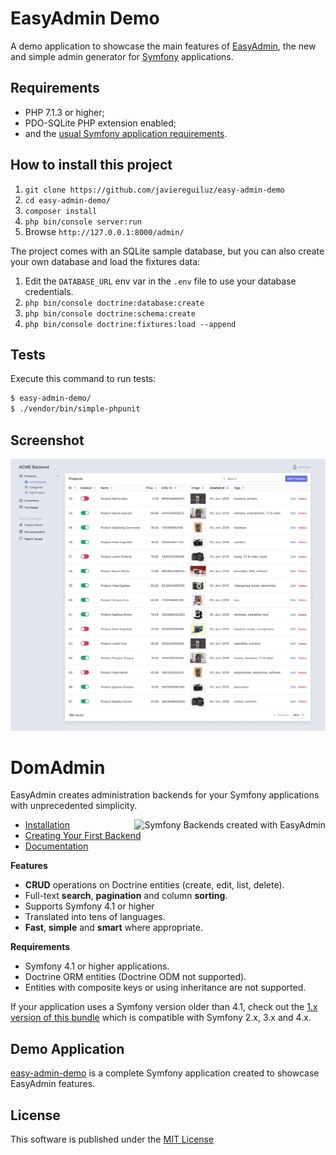 EasyAdmin Demo
==============

A demo application to showcase the main features of [EasyAdmin][1], the new and
simple admin generator for [Symfony][2] applications.

Requirements
------------

  * PHP 7.1.3 or higher;
  * PDO-SQLite PHP extension enabled;
  * and the [usual Symfony application requirements][3].

How to install this project
---------------------------

  1. `git clone https://github.com/javiereguiluz/easy-admin-demo`
  1. `cd easy-admin-demo/`
  1. `composer install`
  1. `php bin/console server:run`
  1. Browse `http://127.0.0.1:8000/admin/`

The project comes with an SQLite sample database, but you can also create your
own database and load the fixtures data:

  1. Edit the `DATABASE_URL` env var in the `.env` file to use your database credentials.
  1. `php bin/console doctrine:database:create`
  1. `php bin/console doctrine:schema:create`
  1. `php bin/console doctrine:fixtures:load --append`

Tests
-----

Execute this command to run tests:

```bash
$ easy-admin-demo/
$ ./vendor/bin/simple-phpunit
```

Screenshot
----------

![Screenshot of the EasyAdmin Demo app](screenshot.png)

[1]: https://github.com/EasyCorp/DomAdminBundle
[2]: https://symfony.com
[3]: https://symfony.com/doc/current/reference/requirements.html

DomAdmin
========

EasyAdmin creates administration backends for your Symfony applications with
unprecedented simplicity.

<img src="https://raw.githubusercontent.com/EasyCorp/DomAdminBundle/master/doc/images/domadmin-promo.png" alt="Symfony Backends created with EasyAdmin" align="right" />

* [Installation][1]
* [Creating Your First Backend][2]
* [Documentation][3]

**Features**

  * **CRUD** operations on Doctrine entities (create, edit, list, delete).
  * Full-text **search**, **pagination** and column **sorting**.
  * Supports Symfony 4.1 or higher
  * Translated into tens of languages.
  * **Fast**, **simple** and **smart** where appropriate.

**Requirements**

  * Symfony 4.1 or higher applications.
  * Doctrine ORM entities (Doctrine ODM not supported).
  * Entities with composite keys or using inheritance are not supported.

If your application uses a Symfony version older than 4.1, check out the
[1.x version of this bundle](https://github.com/EasyCorp/DomAdminBundle/tree/1.x)
which is compatible with Symfony 2.x, 3.x and 4.x.

Demo Application
----------------

[easy-admin-demo](https://github.com/javiereguiluz/easy-admin-demo) is a complete
Symfony application created to showcase EasyAdmin features.

License
-------

This software is published under the [MIT License](LICENSE.md)

[1]: https://symfony.com/doc/current/bundles/DomAdminBundle/book/installation.html
[2]: https://symfony.com/doc/current/bundles/DomAdminBundle/book/your-first-backend.html
[3]: https://symfony.com/doc/current/bundles/DomAdminBundle
